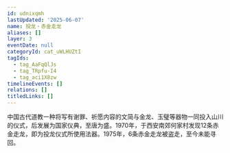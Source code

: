 ```yaml
---
id: udnixqmh
lastUpdated: '2025-06-07'
name: 投龙・赤金走龙
aliases: []
layer: 3
eventDate: null
categoryId: cat_uWLHUZtI
tagIds:
  - tag_AaFqQlJs
  - tag_TRpfu-I4
  - tag_aci1X8zw
timelineEvents: []
relations: []
titledLinks: []
---
```

中国古代道教一种将写有谢罪、祈愿内容的文简与金龙、玉璧等器物一同投入山川的仪式，后发展为国家仪典，至唐为盛。1970年，于西安南郊何家村发现12条赤金走龙，即为投龙仪式所使用法器。1975年，6条赤金走龙被盗走，至今未能寻回。
